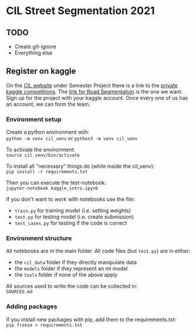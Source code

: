 # CIL Street Segmentation 2021

## TODO
- Create git-ignore  
- Everything else  


## Register on kaggle
On the [CIL website](http://da.inf.ethz.ch/teaching/2021/CIL/) under Semester Project there is a link to the [private kaggle competitions](http://da.inf.ethz.ch/teaching/2021/CIL/files/projects.txt). 
The [link for Road Segmentation](https://www.kaggle.com/t/c5b92ef46fff4ec7b67f619c8e21d1bd) is the one we want.
Sign up for the project with your kaggle account. Once every one of us has an account, we can form the team.


### Environment setup
Create a python environment wiih:  
`python -m venv cil_venv` or `python3 -m venv cil_venv`

To activate the environment:  
`source cil_venv/bin/activate`

To install all "necessary" things do (while inside the cil\_venv):  
`pip install -r requirements.txt`

Then you can execute the test-notebook:  
`jupyter-notebook kaggle_intro.ipynb`

If you don't want to work with notebooks use the file:  
- `train.py` for training model (i.e. setting weights)
- `test.py` for testing model (i.e. create submission)
- `test_cases.py` for testing if the code is correct

### Environment structure
All notebooks are in the main folder. All code files (but `test.py`) are in either:  
- the `cil_data` folder if they directly manipulate data
- the `models` folder if they represent an ml model
- the `tools` folder if none of the above apply 

All sources used to write the code can be collected in:  
`SOURCES.md`

### Adding packages
If you install new packages with pip, add them to the requirements.txt:  
`pip freeze > requirements.txt`


